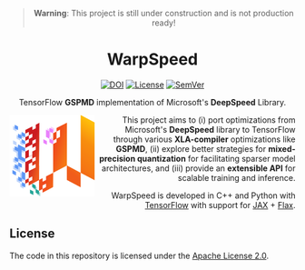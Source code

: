 <div align="center">

> **Warning**: This project is still under construction and is not production ready!

</div>

<div align="center">
  <h1>WarpSpeed</h1>

  <!-- Repository Badges --->
  <a href="https://zenodo.org/badge/latestdoi/625935606">![DOI](https://zenodo.org/badge/625935606.svg)</a>
  <a href="/LICENSE">![License](https://img.shields.io/badge/⚖_License-Apache%202%2E0-lightblue?labelColor=3f4551)</a>
  <a href="/docs/CHANGELOG.md">![SemVer](https://img.shields.io/badge/SemVer-v0.0.0-important?logo=SemVer&labelColor=3f4551)</a>

  <p>TensorFlow <strong>GSPMD</strong> implementation of Microsoft's <strong>DeepSpeed</strong> Library.</p>
</div>

<div style="text-align: right">
  <img
    align="left"
    src="/docs/assets/logo.png"
    width="150"
    alt="warpspeed logo"
   />
  <p>This project aims to (i) port optimizations from Microsoft's <strong>DeepSpeed</strong> library to TensorFlow through various <strong>XLA-compiler</strong> optimizations like <strong>GSPMD</strong>, (ii) explore better strategies for <strong>mixed-precision quantization</strong> for facilitating sparser model architectures, and (iii) provide an <strong>extensible API</strong> for scalable training and inference.</p>

  <p>WarpSpeed is developed in C++ and Python with <a href=https://github.com/google/tensorflow>TensorFlow</a> with support for <a href="https://github.com/google/jax">JAX</a> + <a href="https://github.com/google/flax">Flax</a>.</p>
</div>

## License

The code in this repository is licensed under the [Apache License 2.0](/LICENSE).
